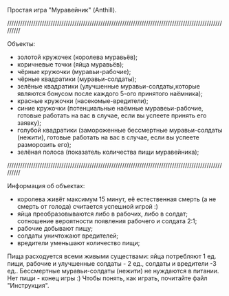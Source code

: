 Простая игра "Муравейник" (Anthill).

///////////////////////////////////////////////////////////////////////////////////////////////////////// 

Объекты: 
- золотой кружочек (королева муравьёв); 
- коричневые точки (яйца муравьёв); 
- чёрные кружочки (муравьи-рабочие); 
- чёрные квадратики (муравьи-солдаты); 
- зелёные квадратики (улучшенные муравьи-солдаты,которые являются бонусом после каждого 5-ого принятого наёмника); 
- красные кружочки (насекомые-вредители); 
- синие кружочки (потенциальные наёмные муравеьи-рабочие, готовые работать на вас в случае, если вы успеете принять его заявку); 
- голубой квадратики (замороженные бессмертные муравьи-солдаты (нежити), готовые работать на вас в случае, если вы успеете разморозить его); 
- зелёная полоса (показатель количества пищи муравейника); 

///////////////////////////////////////////////////////////////////////////////////////////////////////// 

Информация об объектах: 
- королева живёт максимум 15 минут, её естественная смерть (а не смерть от голода) считается успешной игрой :) 
- яйца преобразовываются либо в рабочих, либо в солдат; сотношение вероятности появления рабочего и солдата 2:1; 
- рабочие добывают пищу; 
- солдаты уничтожают вредителей; 
- вредители уменьшают количество пищи; 

Пища расходуется всеми живыми существами: яйца потребляют 1 ед. пищи, рабочие и улучшенные солдаты - 2 ед., солдаты и вредители -3 ед.. 
Бессмертные муравьи-солдаты (нежити) не нуждаются в питании. Нет пищи - конец игры :)
Чтобы понять, как играть, почитайте файл "Инструкция".
